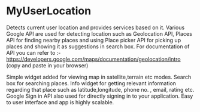 # MyUserLocation
Detects current user location and provides services based on it.
Various Google API are used for detecting location such as Geolocation API, Places API for finding nearby places and 
using Place picker API for picking up places and showing it as suggestions in search box. 
For documentation of API you can refer to :-
https://developers.google.com/maps/documentation/geolocation/intro (copy and paste in your browser)

Simple widget added for viewing map in satellite,terrain etc modes.
Search box for searching places.
Info widget for getting relevant information regarding that place such as latitude,longitude, phone no. , email, rating etc.
Google Sign in API also used for directly signing in to your application.
Easy to user interface and app is highly scalable.
